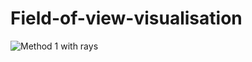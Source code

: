 # Field-of-view-visualisation

![Method 1 with rays](https://edufit-my.sharepoint.com/:i:/g/personal/velid_hatic_edu_fit_ba/EeEikObk5kNHv7jEdaFwXGYBqxsxxnBSOh-5lbbg38QmhA?e=g25Hrb)
